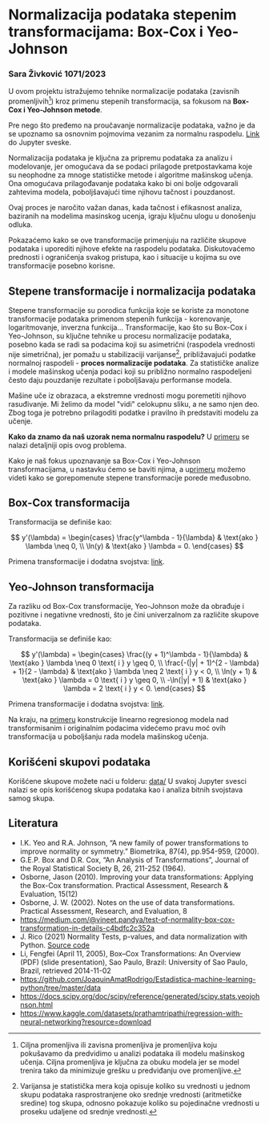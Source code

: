 # Normalizacija podataka stepenim transformacijama: Box-Cox i Yeo-Johnson 

### Sara Živković 1071/2023

U ovom projektu istražujemo tehnike normalizacije podataka (zavisnih promenljivih[^2]) kroz primenu stepenih transformacija, sa fokusom na **Box-Cox i Yeo-Johnson metode**. 

Pre nego što pređemo na proučavanje normalizacije podataka, važno je da se upoznamo sa osnovnim pojmovima vezanim za normalnu raspodelu. [Link](00_normal_distribution.ipynb) do Jupyter sveske.

Normalizacija podataka je ključna za pripremu podataka za analizu i modelovanje, jer omogućava da se podaci prilagode pretpostavkama koje su neophodne za mnoge statističke metode i algoritme mašinskog učenja. Ona omogućava prilagođavanje podataka kako bi oni bolje odgovarali zahtevima modela, poboljšavajući time njihovu tačnost i pouzdanost.

Ovaj proces je naročito važan danas, kada tačnost i efikasnost analiza, baziranih na modelima masinskog ucenja, igraju ključnu ulogu u donošenju odluka.

Pokazaćemo kako se ove transformacije primenjuju na različite skupove podataka i uporediti njihove efekte na raspodelu podataka. Diskutovaćemo prednosti i ograničenja svakog pristupa, kao i situacije u kojima su ove transformacije posebno korisne.

## Stepene transformacije i normalizacija podataka
Stepene transformacije su porodica funkcija koje se koriste za monotone transformacije podataka primenom stepenih funkcija - korenovanje, logaritmovanje, inverzna funkcija... Transformacije, kao što su Box-Cox i Yeo-Johnson, su ključne tehnike u procesu normalizacije podataka, posebno kada se radi sa podacima koji su asimetrični (raspodela vrednosti nije simetrična), jer pomažu u stabilizaciji varijanse[^1], približavajući podatke normalnoj raspodeli - **proces normalizacije podataka**. Za statističke analize i modele mašinskog učenja podaci koji su približno normalno raspodeljeni često daju pouzdanije rezultate i poboljšavaju performanse modela. 

Mašine uče iz obrazaca, a ekstremne vrednosti mogu poremetiti njihovo rasuđivanje. Mi želimo da model "vidi" celokupnu sliku, a ne samo njen deo. Zbog toga je potrebno prilagoditi podatke i pravilno ih predstaviti modelu za učenje.

[^1]: Varijansa je statistička mera koja opisuje koliko su vrednosti u jednom skupu podataka rasprostranjene oko srednje vrednosti (aritmetičke sredine) tog skupa, odnosno pokazuje koliko su pojedinačne vrednosti u proseku udaljene od srednje vrednosti.

[^2]: Ciljna promenljiva ili zavisna promenljiva je promenljiva koju pokušavamo da predvidimo u analizi podataka ili modelu mašinskog učenja. Ciljna promenljiva je ključna za obuku modela jer se model trenira tako da minimizuje grešku u predviđanju ove promenljive.

**Kako da znamo da naš uzorak nema normalnu raspodelu?** U [primeru](01_normality_test.ipynb) se nalazi detaljniji opis ovog problema.

Kako je naš fokus upoznavanje sa Box-Cox i Yeo-Johnson transformacijama, u nastavku ćemo se baviti njima, a u[primeru](04_data_transformations.ipynb) možemo videti kako se gorepomenute stepene transformacije porede međusobno.

## Box-Cox transformacija
Transformacija se definiše kao:

$$
y'(\lambda) = 
\begin{cases} 
\frac{y^\lambda - 1}{\lambda} & \text{ako } \lambda \neq 0, \\
\ln(y) & \text{ako } \lambda = 0.
\end{cases}
$$

Primena transformacije i dodatna svojstva: [link](02_box-cox.ipynb).

## Yeo-Johnson transformacija
Za razliku od Box-Cox transformacije, Yeo-Johnson može da obrađuje i pozitivne i negativne vrednosti, što je čini univerzalnom za različite skupove podataka. 

Transformacija se definiše kao:

$$
y'(\lambda) = 
\begin{cases} 
\frac{(y + 1)^\lambda - 1}{\lambda} & \text{ako } \lambda \neq 0 \text{ i } y \geq 0, \\
\frac{-(|y| + 1)^{2 - \lambda} + 1}{2 - \lambda} & \text{ako } \lambda \neq 2 \text{ i } y < 0, \\
\ln(y + 1) & \text{ako } \lambda = 0 \text{ i } y \geq 0, \\
-\ln(|y| + 1) & \text{ako } \lambda = 2 \text{ i } y < 0.
\end{cases}
$$

Primena transformacije i dodatna svojstva: [link](02_yeo-johnson.ipynb).

Na kraju, na [primeru](05_big_example.ipynb) konstrukcije linearno regresionog modela nad transformisanim i originalnim podacima videćemo pravu moć ovih transformacija u poboljšanju rada modela mašinskog učenja.

## Korišćeni skupovi podataka
Korišćene skupove možete naći u folderu: [data/](data/)
U svakoj Jupyter svesci nalazi se opis korišćenog skupa podataka kao i analiza bitnih svojstava samog skupa.

## Literatura
- I.K. Yeo and R.A. Johnson, “A new family of power transformations to improve normality or symmetry.” Biometrika, 87(4), pp.954-959, (2000).
- G.E.P. Box and D.R. Cox, “An Analysis of Transformations”, Journal of the Royal Statistical Society B, 26, 211-252 (1964).
- Osborne, Jason (2010). Improving your data transformations: Applying the Box-Cox transformation. Practical
Assessment, Research & Evaluation, 15(12)
- Osborne, J. W. (2002). Notes on the use of data transformations. Practical Assessment, Research, and Evaluation, 8
- https://medium.com/@vineet.pandya/test-of-normality-box-cox-transformation-in-details-c4bdfc2c352a
- J. Rico (2021) Normality Tests, p-values, and data normalization with Python.
[Source code](https://github.com/jvirico/normality-tests-pvalues-boxcoxtransformations)
-  Li, Fengfei (April 11, 2005), Box–Cox Transformations: An Overview (PDF) (slide presentation), Sao Paulo, Brazil: University of Sao Paulo, Brazil, retrieved 2014-11-02
- https://github.com/JoaquinAmatRodrigo/Estadistica-machine-learning-python/tree/master/data
- https://docs.scipy.org/doc/scipy/reference/generated/scipy.stats.yeojohnson.html
- https://www.kaggle.com/datasets/prathamtripathi/regression-with-neural-networking?resource=download